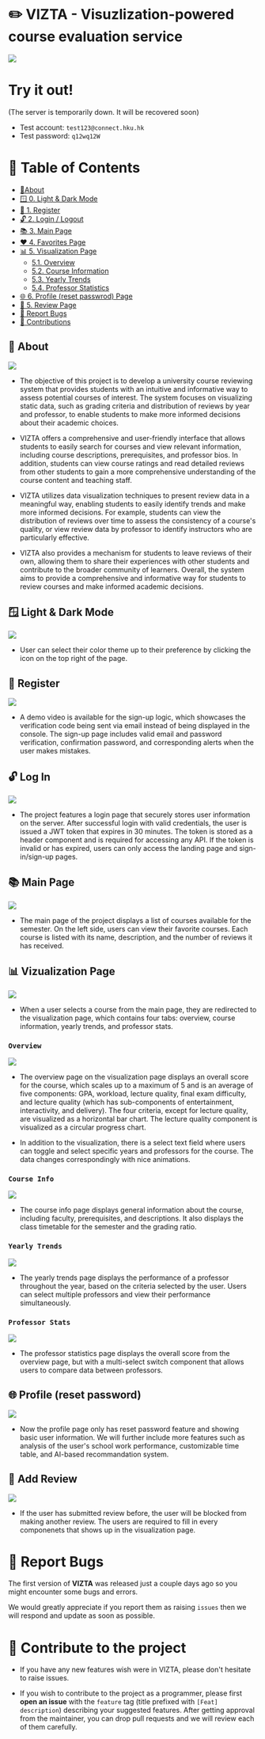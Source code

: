 # ✏️ VIZTA - Visuzlization-powered course evaluation service

<img src="/img/Landing.png"/>

# Try it out!

(The server is temporarily down. It will be recovered soon)
* Test account: `test123@connect.hku.hk`
* Test password: `q12wq12W`

# 📖 Table of Contents

- [🚀About](#About)
- [🪟 0. Light & Dark Mode](#lightdarkmode)
- [🔑 1. Register](#register)
- [🔓 2. Login / Logout](#loginandlogout)
- [📚 3. Main Page](#main)
- [❤️ 4. Favorites Page](#favorites)
- [📊 5. Visualization Page](#visualization)
	- [5.1. Overview](#overview)
	- [5.2. Course Information](#courseinfo)
	- [5.3. Yearly Trends](#yearlytrends)
	- [5.4. Professor Statistics](#professorstats)
- [🌐 6. Profile (reset passwrod) Page](#profile)
- [📕 5. Review Page](#review)
- [🚒 Report Bugs](#report-bugs)
- [💌 Contributions](#contributions)

  

## 🚀 About <a name="about"></a>

<img src="/img/about.gif"/>

- The objective of this project is to develop a university course reviewing system that provides students with an intuitive and informative way to assess potential courses of interest. The system focuses on visualizing static data, such as grading criteria and distribution of reviews by year and professor, to enable students to make more informed decisions about their academic choices.

  

- VIZTA offers a comprehensive and user-friendly interface that allows students to easily search for courses and view relevant information, including course descriptions, prerequisites, and professor bios. In addition, students can view course ratings and read detailed reviews from other students to gain a more comprehensive understanding of the course content and teaching staff.

  

- VIZTA utilizes data visualization techniques to present review data in a meaningful way, enabling students to easily identify trends and make more informed decisions. For example, students can view the distribution of reviews over time to assess the consistency of a course's quality, or view review data by professor to identify instructors who are particularly effective.

  

- VIZTA also provides a mechanism for students to leave reviews of their own, allowing them to share their experiences with other students and contribute to the broader community of learners. Overall, the system aims to provide a comprehensive and informative way for students to review courses and make informed academic decisions.

  
## 🪟 Light & Dark Mode <a name="lightdarkmode"></a>
  
<img src="/img/lightdarkmode.gif"/>

- User can select their color theme up to their preference by clicking the icon on the top right of the page.

## 🔑 Register <a name="register"></a>


<img src="/img/signup.png"/>
  

- A demo video is available for the sign-up logic, which showcases the verification code being sent via email instead of being displayed in the console. The sign-up page includes valid email and password verification, confirmation password, and corresponding alerts when the user makes mistakes.


## 🔓 Log In  <a name="loginandlogout"></a>

  

<img src="/img/signin.png"/>

  

- The project features a login page that securely stores user information on the server. After successful login with valid credentials, the user is issued a JWT token that expires in 30 minutes. The token is stored as a header component and is required for accessing any API. If the token is invalid or has expired, users can only access the landing page and sign-in/sign-up pages.

## 📚 Main Page  <a name="main"></a>

  

<img src="/img/main.gif"/>

  

- The main page of the project displays a list of courses available for the semester. On the left side, users can view their favorite courses. Each course is listed with its name, description, and the number of reviews it has received.

  

## 📊 Vizualization Page  <a name="visualization"></a>

  

<img src="/img/visualization.gif"/>

  

- When a user selects a course from the main page, they are redirected to the visualization page, which contains four tabs: overview, course information, yearly trends, and professor stats.

  

### `Overview`  <a name="overview"></a>

  

<img src="/img/overview.gif"/>

  

- The overview page on the visualization page displays an overall score for the course, which scales up to a maximum of 5 and is an average of five components: GPA, workload, lecture quality, final exam difficulty, and lecture quality (which has sub-components of entertainment, interactivity, and delivery). The four criteria, except for lecture quality, are visualized as a horizontal bar chart. The lecture quality component is visualized as a circular progress chart.


- In addition to the visualization, there is a select text field where users can toggle and select specific years and professors for the course. The data changes correspondingly with nice animations.

  

### `Course Info`  <a name="courseinfo"></a>

  

<img src="/img/courseinfo.gif"/>

  

- The course info page displays general information about the course, including faculty, prerequisites, and descriptions. It also displays the class timetable for the semester and the grading ratio.

  

### `Yearly Trends`  <a name="yearlytrends"></a>

  

<img src="/img/yearlytrend.gif"/>

  

- The yearly trends page displays the performance of a professor throughout the year, based on the criteria selected by the user. Users can select multiple professors and view their performance simultaneously.

  

### `Professor Stats`  <a name="professorstats"></a>

  

<img src="/img/profstats.gif"/>

  

- The professor statistics page displays the overall score from the overview page, but with a multi-select switch component that allows users to compare data between professors.

  

## 🌐 Profile (reset password)  <a name="profile"></a>

  

<img src="/img/profile.gif"/>

  

- Now the profile page only has reset password feature and showing basic user information. We will further include more features such as analysis of the user's school work performance, customizable time table, and AI-based recommandation system.

  

## 📕 Add Review   <a name="review"></a>

  

<img src="/img/review.gif"/>

  

- If the user has submitted review before, the user will be blocked from making another review. The users are required to fill in every componenets that shows up in the visualization page.

# 🚒 Report Bugs <a name="report-bugs"></a>

The first version of **VIZTA** was released just a couple days ago so you might encounter some bugs and errors.

We would greatly appreciate if you report them as raising `issues` then we will respond and update as soon as possible.

# 💌 Contribute to the project <a name="contribution"></a>

- If you have any new features wish were in VIZTA, please don't hesitate to raise issues.

- If you wish to contribute to the project as a programmer, please first **open an issue** with the `feature` tag (title prefixed with `[Feat] description`) describing your suggested features. After getting approval from the maintainer, you can drop pull requests and we will review each of them carefully.
